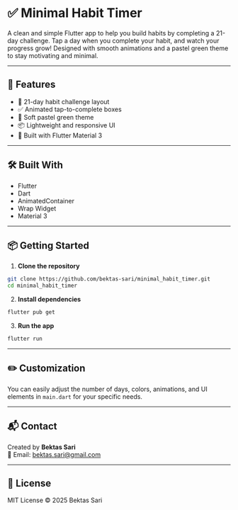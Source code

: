 # ✅ Minimal Habit Timer

A clean and simple Flutter app to help you build habits by completing a 21-day challenge. 
Tap a day when you complete your habit, and watch your progress grow! Designed with smooth animations and a pastel green theme to stay motivating and minimal.

---

## 🚀 Features

- 📅 21-day habit challenge layout
- ✅ Animated tap-to-complete boxes
- 🎨 Soft pastel green theme
- 📦 Lightweight and responsive UI
- 📱 Built with Flutter Material 3

---

## 🛠 Built With

- Flutter  
- Dart  
- AnimatedContainer  
- Wrap Widget  
- Material 3

---

## 📦 Getting Started

1. **Clone the repository**

```bash
git clone https://github.com/bektas-sari/minimal_habit_timer.git
cd minimal_habit_timer
```

2. **Install dependencies**

```bash
flutter pub get
```

3. **Run the app**

```bash
flutter run
```

---

## ✏️ Customization

You can easily adjust the number of days, colors, animations, and UI elements in `main.dart` for your specific needs.

---

## 📬 Contact

Created by **Bektas Sari**  
📧 Email: [bektas.sari@gmail.com](mailto:bektas.sari@gmail.com)

---

## 📄 License

MIT License © 2025 Bektas Sari


